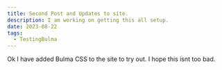 ```yaml
---
title: Second Post and Updates to site.
description: I am working on getting this all setup.
date: 2023-08-22
tags:
  - TestingBulma
---
```


Ok I have added Bulma CSS to the site to try out. I hope this isnt too bad.

